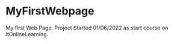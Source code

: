 # MyFirstWebpage
My first Web Page. Project Started 01/06/2022 as start course on ItOnlineLearning.
